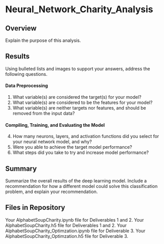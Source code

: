 # Neural_Network_Charity_Analysis

## Overview

 Explain the purpose of this analysis.

## Results

Using bulleted lists and images to support your answers, address the following questions.

#### Data Preprocessing

1. What variable(s) are considered the target(s) for your model?
2. What variable(s) are considered to be the features for your model?
3. What variable(s) are neither targets nor features, and should be removed from the input data?
#### Compiling, Training, and Evaluating the Model
4. How many neurons, layers, and activation functions did you select for your neural network model, and why?
5. Were you able to achieve the target model performance?
6. What steps did you take to try and increase model performance?

## Summary

 Summarize the overall results of the deep learning model. Include a recommendation for how a different model could solve this classification problem, and explain your recommendation.

 ## Files in Repository
Your AlphabetSoupCharity.ipynb file for Deliverables 1 and 2.
Your AlphabetSoupCharity.h5 file for Deliverables 1 and 2.
Your AlphabetSoupCharity_Optimzation.ipynb file for Deliverable 3.
Your AlphabetSoupCharity_Optimzation.h5 file for Deliverable 3.